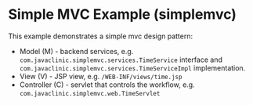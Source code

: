 Simple MVC Example (simplemvc)
===============================

This example demonstrates a simple mvc design pattern:
* Model (M) - backend services, e.g. `com.javaclinic.simplemvc.services.TimeService` interface and `com.javaclinic.simplemvc.services.TimeServiceImpl` implementation.
* View (V) - JSP view, e.g. `/WEB-INF/views/time.jsp`
* Controller (C) - servlet that controls the workflow, e.g. `com.javaclinic.simplemvc.web.TimeServlet`

